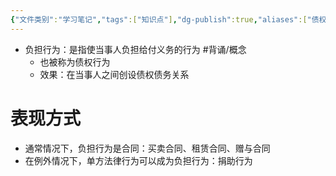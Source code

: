 ```yaml
---
{"文件类别":"学习笔记","tags":["知识点"],"dg-publish":true,"aliases":["债权行为"],"permalink":"/学习笔记studyup/知识点cheese/负担行为/","dgPassFrontmatter":true,"created":"2024-09-13T08:52:30.335+08:00","updated":"2024-10-13T17:26:47.213+08:00"}
---
```


- 负担行为：是指使当事人负担给付义务的行为 #背诵/概念 
	- 也被称为债权行为
	- 效果：在当事人之间创设债权债务关系
# 表现方式 
- 通常情况下，负担行为是合同：买卖合同、租赁合同、赠与合同
- 在例外情况下，单方法律行为可以成为负担行为：捐助行为